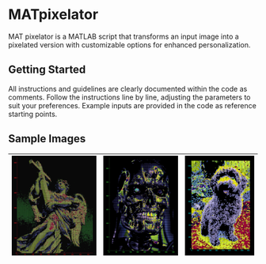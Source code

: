 # MATpixelator
MAT pixelator is a MATLAB script that transforms an input image into a pixelated version with customizable options for enhanced personalization.

## Getting Started
All instructions and guidelines are clearly documented within the code as comments. Follow the instructions line by line, adjusting the parameters to suit your preferences. Example inputs are provided in the code as reference starting points.

## Sample Images


| ![angel_sample_image](Sample_Images/angel_sample_image.jpg) | ![terminator_sample_image](Sample_Images/terminator_sample_image.jpg) | ![dog_sample_image](Sample_Images/dog_sample_image.png) |
|-------------------------|-------------------------|-------------------------|

